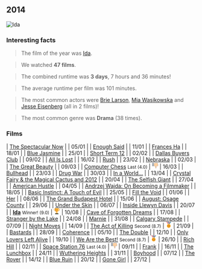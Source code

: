 ## 2014

![Ida](https://static.rogerebert.com/uploads/review/primary_image/reviews/ida-2014/hero_Ida-2014-1.jpg)

### Interesting facts

> The film of the year was [Ida](http://www.imdb.com/title/tt2718492/).

> We watched **47 films**.

> The combined runtime was **3 days**, 7 hours and 36 minutes!

> The average runtime per film was 101 minutes.

> The most common actors were [Brie Larson](http://www.imdb.com/name/nm0488953/), [Mia Wasikowska](http://www.imdb.com/name/nm1985859/) and [Jesse Eisenberg](http://www.imdb.com/name/nm0251986/) (all in 2 films)!

> The most common genre was **Drama** (38 times).

### Films

| [The Spectacular Now](http://www.imdb.com/title/tt1714206/) | | 05/01 |
| [Enough Said](http://www.imdb.com/title/tt2390361/) | | 11/01 |
| [Frances Ha](http://www.imdb.com/title/tt2347569/) | | 18/01 |
| [Blue Jasmine](http://www.imdb.com/title/tt2334873/) | | 25/01 |
| [Short Term 12](http://www.imdb.com/title/tt2370248/) | | 02/02 |
| [Dallas Buyers Club](http://www.imdb.com/title/tt0790636/) | | 09/02 |
| [All Is Lost](http://www.imdb.com/title/tt2017038/) | | 16/02 |
| [Rush](http://www.imdb.com/title/tt1979320/) | | 23/02 |
| [Nebraska](http://www.imdb.com/title/tt1821549/) | | 02/03 |
| [The Great Beauty](http://www.imdb.com/title/tt2358891/) | | 09/03 |
| [Computer Chess](http://www.imdb.com/title/tt2007360/) <small>Last (4.0)</small> | ![Last](images/last.png) | 16/03 |
| [Bullhead](http://www.imdb.com/title/tt1821593/) | | 23/03 |
| [Drug War](http://www.imdb.com/title/tt2165735/) | | 30/03 |
| [In a World...](http://www.imdb.com/title/tt2294677/) | | 13/04 |
| [Crystal Fairy & the Magical Cactus and 2012](http://www.imdb.com/title/tt2332579/) | | 20/04 |
| [The Selfish Giant](http://www.imdb.com/title/tt2304426/) | | 27/04 |
| [American Hustle](http://www.imdb.com/title/tt1800241/) | | 04/05 |
| [Andrzej Wajda: On Becoming a Filmmaker](http://www.imdb.com/title/tt0466528/) | | 18/05 |
| [Basic Instinct: A Touch of Evil](http://www.imdb.com/title/tt2298261/) | | 25/05 |
| [Fill the Void](http://www.imdb.com/title/tt2219514/) | | 01/06 |
| [Her](http://www.imdb.com/title/tt1798709/) | | 08/06 |
| [The Grand Budapest Hotel](http://www.imdb.com/title/tt2278388/) | | 15/06 |
| [August: Osage County](http://www.imdb.com/title/tt1322269/) | | 29/06 |
| [Under the Skin](http://www.imdb.com/title/tt1441395/) | | 06/07 |
| [Inside Llewyn Davis](http://www.imdb.com/title/tt2042568/) | | 20/07 |
| [**Ida**](http://www.imdb.com/title/tt2718492/) <small>Winner! (9.0)</small> | ![Winner!](/images/first.png) | 10/08 |
| [Cave of Forgotten Dreams](http://www.imdb.com/title/tt1664894/) | | 17/08 |
| [Stranger by the Lake](http://www.imdb.com/title/tt2852458/) | | 24/08 |
| [Marnie](http://www.imdb.com/title/tt0058329/) | | 31/08 |
| [Calgary Stampede](http://www.imdb.com/title/tt0040200/) | | 07/09 |
| [Night Moves](http://www.imdb.com/title/tt2043933/) | | 14/09 |
| [The Act of Killing](http://www.imdb.com/title/tt2375605/) <small>Second (8.7)</small> | ![Second](/images/second.png) | 21/09 |
| [Bastards](http://www.imdb.com/title/tt0460012/) | | 28/09 |
| [Coherence](http://www.imdb.com/title/tt2866360/) | | 05/10 |
| [The Double](http://www.imdb.com/title/tt1825157/) | | 12/10 |
| [Only Lovers Left Alive](http://www.imdb.com/title/tt1714915/) | | 19/10 |
| [We Are the Best!](http://www.imdb.com/title/tt2364975/) <small>Second (8.7)</small> | ![Second](/images/second.png) | 26/10 |
| [Rich Hill](http://www.imdb.com/title/tt2548738/) | | 02/11 |
| [Space Station 76](http://www.imdb.com/title/tt2369317/) <small>Last (4.0)</small> | ![Last](images/last.png) | 09/11 |
| [Frank](http://www.imdb.com/title/tt1605717/) | | 16/11 |
| [The Lunchbox](http://www.imdb.com/title/tt2350496/) | | 24/11 |
| [Wuthering Heights](http://www.imdb.com/title/tt0032145/) | | 31/11 |
| [Boyhood](http://www.imdb.com/title/tt1065073/) | | 07/12 |
| [The Rover](http://www.imdb.com/title/tt2345737/) | | 14/12 |
| [Blue Ruin](http://www.imdb.com/title/tt2359024/) | | 20/12 |
| [Gone Girl](http://www.imdb.com/title/tt2267998/) | | 27/12 |